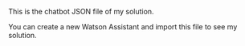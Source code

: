 This is the chatbot JSON file of my solution.

You can create a new Watson Assistant and import this file to see my solution.
